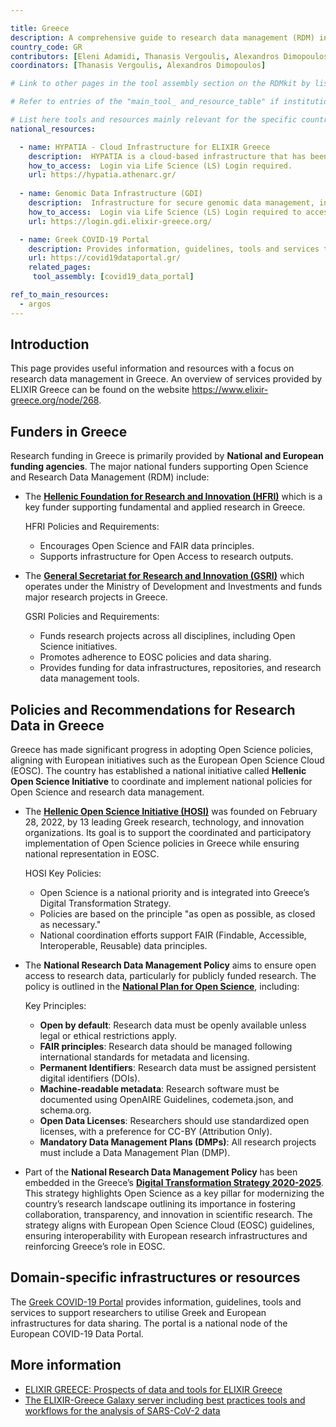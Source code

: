 ```yaml
---

title: Greece
description: A comprehensive guide to research data management (RDM) in Greece, featuring tools, resources, and services tailored for the life sciences community.
country_code: GR
contributors: [Eleni Adamidi, Thanasis Vergoulis, Alexandros Dimopoulos]
coordinators: [Thanasis Vergoulis, Alexandros Dimopoulos]

# Link to other pages in the tool assembly section on the RDMkit by listing the page_id 

# Refer to entries of the "main_tool_ and_resource_table" if institutions, organizations and projects from the country contribute to the development of international tools and resources. 

# List here tools and resources mainly relevant for the specific country
national_resources: 

  - name: HYPATIA - Cloud Infrastructure for ELIXIR Greece
    description:  HYPATIA is a cloud-based infrastructure that has been developed to support the computational needs of the ELIXIR Greece community and the wider life sciences community including researchers and institutions in Greece and internationally.
    how_to_access:  Login via Life Science (LS) Login required.
    url: https://hypatia.athenarc.gr/
    
  - name: Genomic Data Infrastructure (GDI)
    description:  Infrastructure for secure genomic data management, including storage, discovery, access, and reception.
    how_to_access:  Login via Life Science (LS) Login required to access ELIXIR-Greece GDI Portal.
    url: https://login.gdi.elixir-greece.org/

  - name: Greek COVID-19 Portal
    description: Provides information, guidelines, tools and services to support researchers to utilise Greek and European infrastructures for data sharing. The portal is a national node of the European COVID-19 Data Portal.
    url: https://covid19dataportal.gr/
    related_pages:
     tool_assembly: [covid19_data_portal]

ref_to_main_resources:
  - argos
---
```


## Introduction 
This page provides useful information and resources with a focus on research data management in Greece. An overview of services provided by ELIXIR Greece can be found on the website https://www.elixir-greece.org/node/268.

<!---## Funders--->

<!---## Regulations--->
<!--- Ethical and legal regulations in the country, committees, etc. --->

## Funders in Greece
Research funding in Greece is primarily provided by **National and European funding agencies**. The major national funders supporting Open Science and Research Data Management (RDM) include:

- The **[Hellenic Foundation for Research and Innovation (HFRI)](https://www.elidek.gr/)** which is a key funder supporting fundamental and applied research in Greece. 

  HFRI Policies and Requirements:
  - Encourages Open Science and FAIR data principles.
  - Supports infrastructure for Open Access to research outputs.

- The **[General Secretariat for Research and Innovation (GSRI)](https://gsri.gov.gr/)** which operates under the Ministry of Development and Investments and funds major research projects in Greece. 

  GSRI Policies and Requirements:
  - Funds research projects across all disciplines, including Open Science initiatives.
  - Promotes adherence to EOSC policies and data sharing.
  - Provides funding for data infrastructures, repositories, and research data management tools.

## Policies and Recommendations for Research Data in Greece

Greece has made significant progress in adopting Open Science policies, aligning with European initiatives such as the European Open Science Cloud (EOSC). The country has established a national initiative called **Hellenic Open Science Initiative** to coordinate and implement national policies for Open Science and research data management.

- The **[Hellenic Open Science Initiative (HOSI)](https://www.hellenicopenscience.gr/en/welcome-to-os-greece/about-hosi)** was founded on February 28, 2022, by 13 leading Greek research, technology, and innovation organizations. Its goal is to support the coordinated and participatory implementation of Open Science policies in Greece while ensuring national representation in EOSC.

  HOSI Key Policies:
   - Open Science is a national priority and is integrated into Greece’s Digital Transformation Strategy.
   - Policies are based on the principle "as open as possible, as closed as necessary."
   - National coordination efforts support FAIR (Findable, Accessible, Interoperable, Reusable) data principles.

- The **National Research Data Management Policy** aims to ensure open access to research data, particularly for publicly funded research. The policy is outlined in the **[National Plan for Open Science](https://zenodo.org/records/3908953#.Ye7gdepBw2w)**, including:

  Key Principles:
   - **Open by default**: Research data must be openly available unless legal or ethical restrictions apply.
   - **FAIR principles**: Research data should be managed following international standards for metadata and licensing.
   - **Permanent Identifiers**: Research data must be assigned persistent digital identifiers (DOIs).
   - **Machine-readable metadata**: Research software must be documented using OpenAIRE Guidelines, codemeta.json, and schema.org.
   - **Open Data Licenses**: Researchers should use standardized open licenses, with a preference for CC-BY (Attribution Only).
   - **Mandatory Data Management Plans (DMPs)**: All research projects must include a Data Management Plan (DMP).

- Part of the **National Research Data Management Policy** has been embedded in the Greece’s **[Digital Transformation Strategy 2020-2025](https://digitalstrategy.gov.gr/vivlos_pdf)**. This strategy highlights Open Science as a key pillar for modernizing the country’s research landscape outlining its importance in fostering collaboration, transparency, and innovation in scientific research. The strategy aligns with European Open Science Cloud (EOSC) guidelines, ensuring interoperability with European research infrastructures and reinforcing Greece’s role in EOSC.  

## Domain-specific infrastructures or resources 
The [Greek COVID-19 Portal](https://covid19dataportal.gr/) provides information, guidelines, tools and services to support researchers to utilise Greek and European infrastructures for data sharing. The portal is a national node of the European COVID-19 Data Portal.


## More information
- [ELIXIR GREECE: Prospects of data and tools for ELIXIR Greece](https://zenodo.org/records/4043630#.ZACFtE_Nx60)
- [The ELIXIR-Greece Galaxy server including best practices tools and workflows for the analysis of SARS-CoV-2 data](https://zenodo.org/records/4042834#.ZACFUk9vD9M)


